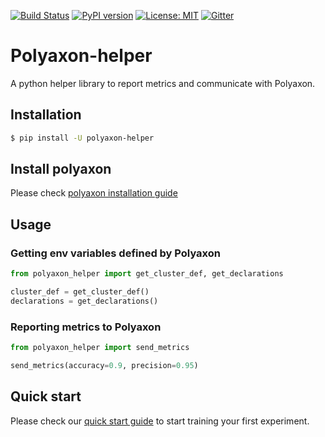[![Build Status](https://travis-ci.org/polyaxon/polyaxon-cli.svg?branch=master)](https://travis-ci.org/polyaxon/polyaxon-helper)
[![PyPI version](https://badge.fury.io/py/polyaxon-cli.svg)](https://badge.fury.io/py/polyaxon-helper)
[![License: MIT](https://img.shields.io/badge/License-MIT-yellow.svg)](LICENCE)
[![Gitter](https://img.shields.io/gitter/room/nwjs/nw.js.svg)](https://gitter.im/polyaxon/polyaxon)

# Polyaxon-helper

A python helper library to report metrics and communicate with Polyaxon.

## Installation

```bash
$ pip install -U polyaxon-helper
```


## Install polyaxon

Please check [polyaxon installation guide](https://docs.polyaxon.com/installation/introduction)


## Usage

### Getting env variables defined by Polyaxon

```python
from polyaxon_helper import get_cluster_def, get_declarations

cluster_def = get_cluster_def()
declarations = get_declarations()
```

### Reporting metrics to Polyaxon

```python
from polyaxon_helper import send_metrics

send_metrics(accuracy=0.9, precision=0.95)
```

## Quick start

Please check our [quick start guide](https://docs.polyaxon.com/quick_start) to start training your first experiment.
